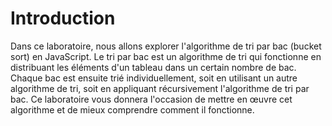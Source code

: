 # Introduction

Dans ce laboratoire, nous allons explorer l'algorithme de tri par bac (bucket sort) en JavaScript. Le tri par bac est un algorithme de tri qui fonctionne en distribuant les éléments d'un tableau dans un certain nombre de bac. Chaque bac est ensuite trié individuellement, soit en utilisant un autre algorithme de tri, soit en appliquant récursivement l'algorithme de tri par bac. Ce laboratoire vous donnera l'occasion de mettre en œuvre cet algorithme et de mieux comprendre comment il fonctionne.
